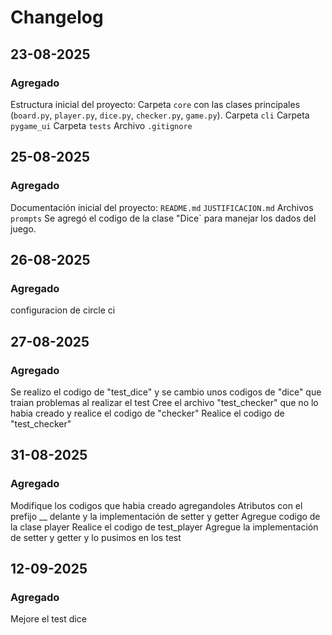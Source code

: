 # Changelog

## 23-08-2025

### Agregado
Estructura inicial del proyecto:
  Carpeta `core` con las clases principales (`board.py`, `player.py`, `dice.py`, `checker.py`, `game.py`).
  Carpeta `cli` 
  Carpeta `pygame_ui` 
  Carpeta `tests` 
  Archivo `.gitignore` 


## 25-08-2025
### Agregado
Documentación inicial del proyecto:
   `README.md`
   `JUSTIFICACION.md`
    Archivos `prompts`
Se agregó el codigo de la clase "Dice` para manejar los dados del juego.

## 26-08-2025
### Agregado
configuracion de circle ci 




## 27-08-2025
### Agregado
Se realizo el codigo de "test_dice" y se cambio unos codigos de "dice" que traian problemas al realizar el test 
Cree el archivo "test_checker" que no lo habia creado y realice el codigo de "checker" 
Realice el codigo de "test_checker" 

## 31-08-2025
### Agregado 
Modifique los codigos que habia creado agregandoles Atributos con el prefijo __ delante y la implementación de setter y getter 
Agregue codigo de la clase player 
Realice el codigo de test_player 
Agregue la implementación de setter y getter y lo pusimos en los test 

## 12-09-2025
### Agregado 
Mejore el test dice 